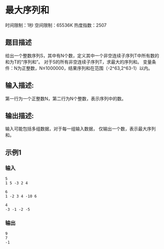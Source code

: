# 最大序列和
时间限制：1秒 空间限制：65536K 热度指数：2507

## 题目描述
给出一个整数序列S，其中有N个数，定义其中一个非空连续子序列T中所有数的和为T的“序列和”。 对于S的所有非空连续子序列T，求最大的序列和。 变量条件：N为正整数，N≤1000000，结果序列和在范围（-2^63,2^63-1）以内。

## 输入描述:
第一行为一个正整数N，第二行为N个整数，表示序列中的数。

## 输出描述:
输入可能包括多组数据，对于每一组输入数据，
仅输出一个数，表示最大序列和。

## 示例1
### 输入
```
5
1 5 -3 2 4

6
1 -2 3 4 -10 6

4
-3 -1 -2 -5
```

### 输出
```
9
7
-1
```